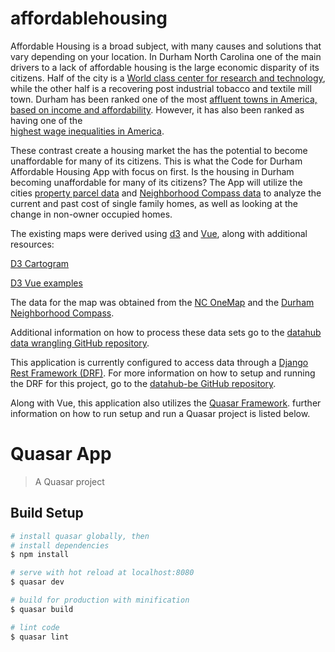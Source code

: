 # affordablehousing
Affordable Housing is a broad subject, with many causes and solutions that vary depending on your location. 
In Durham North Carolina one of the main drivers to a lack of affordable housing is the large economic 
disparity of its citizens. Half of the city is a <a href="https://www.citylab.com/life/2012/07/americas-leading-creative-class-metros/2233/">World class center for research and technology</a>, while the 
other half is a recovering post industrial tobacco and textile mill town. Durham has been ranked one of the 
most <a href="http://opportunityurbanism.org/wp-content/uploads/2017/11/2017-cou-std-of-living-index.pdf">affluent towns in America, based on income and affordability</a>. However, it has also been ranked as having one of the  
<a href="https://www.citylab.com/life/2015/10/how-wage-inequality-is-playing-out-americas-most-successful-cities/409231/">highest wage inequalities in America</a>. 

These contrast create a housing market the has the potential to become
unaffordable for many of its citizens. This is what the Code for Durham Affordable Housing App with focus 
on first. Is the housing in Durham becoming unaffordable for many of its citizens? The App will utilize the cities <a href="http://www.dconc.gov/government/departments-f-z/tax-administration/land-record-gis">property parcel data</a> and <a href="http://compass.durhamnc.gov/">Neighborhood Compass data</a> to analyze the   current and past cost of single family homes, as well as looking at the change in non-owner occupied homes.

The existing maps were derived using <a href="https://d3js.org">d3</a> and <a href="https://vuejs.org">Vue</a>, along with additional resources:

<a href="https://github.com/shawnbot/topogram">D3 Cartogram</a>

<a href="https://github.com/CorpGlory/d3vue">D3 Vue examples</a>

The data for the map was obtained from the <a href="http://www.nconemap.com/">NC OneMap</a>
and the <a href="http://compass.durhamnc.gov/">Durham Neighborhood Compass</a>.

Additional information on how to process these data sets go to the <a href="https://github.com/codefordurham/datahub-dw">datahub data wrangling GitHub repository</a>.

This application is currently configured to access data through a <a href="http://www.django-rest-framework.org/">Django Rest Framework (DRF)</a>. For more information on how to setup and running the DRF for this project, go to the <a href="https://github.com/codefordurham/datahub-be">datahub-be GitHub repository</a>.

Along with Vue, this application also utilizes the <a href="http://quasar-framework.org/">Quasar Framework</a>. 
further information on how to run setup and run a Quasar project is listed below.

# Quasar App

> A Quasar project

## Build Setup

``` bash
# install quasar globally, then
# install dependencies
$ npm install

# serve with hot reload at localhost:8080
$ quasar dev

# build for production with minification
$ quasar build

# lint code
$ quasar lint
```

